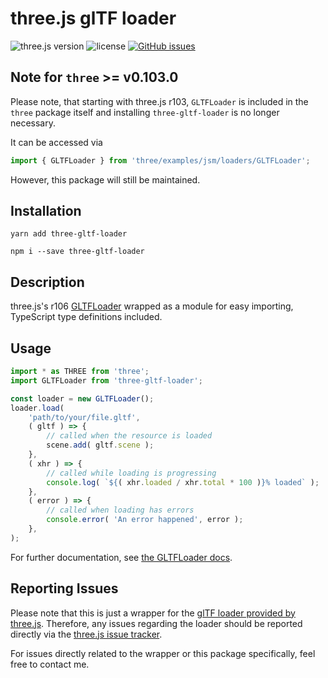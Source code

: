 # three.js glTF loader
![three.js version](https://img.shields.io/badge/three.js-v0.106.0-green.svg?style=flat-square)
![license](https://img.shields.io/npm/l/three-gltf-loader.svg?style=flat-square)
[![GitHub issues](https://img.shields.io/github/issues/johh/three-gltf-loader.svg?style=flat-square)](https://github.com/johh/three-gltf-loader/issues)


## Note for `three` >= v0.103.0
Please note, that starting with three.js r103, `GLTFLoader` is included in the `three` package itself and installing `three-gltf-loader` is no longer necessary.

It can be accessed via

```javascript
import { GLTFLoader } from 'three/examples/jsm/loaders/GLTFLoader';
```
However, this package will still be maintained.


## Installation
```
yarn add three-gltf-loader
```
```
npm i --save three-gltf-loader
```

## Description
three.js's r106 [GLTFLoader](https://threejs.org/docs/#examples/loaders/GLTFLoader) wrapped as a module for easy importing, TypeScript type definitions included.

## Usage
```javascript
import * as THREE from 'three';
import GLTFLoader from 'three-gltf-loader';

const loader = new GLTFLoader();
loader.load(
	'path/to/your/file.gltf',
	( gltf ) => {
		// called when the resource is loaded
		scene.add( gltf.scene );
	},
	( xhr ) => {
		// called while loading is progressing
		console.log( `${( xhr.loaded / xhr.total * 100 )}% loaded` );
	},
	( error ) => {
		// called when loading has errors
		console.error( 'An error happened', error );
	},
);
```
For further documentation, see [the GLTFLoader docs](https://threejs.org/docs/#examples/loaders/GLTFLoader).

## Reporting Issues
Please note that this is just a wrapper for the [glTF loader provided by three.js](https://github.com/mrdoob/three.js/blob/master/examples/js/loaders/GLTFLoader.js). Therefore, any issues regarding the loader should be reported directly via the [three.js issue tracker](https://github.com/mrdoob/three.js/issues/).

For issues directly related to the wrapper or this package specifically, feel free to contact me.
